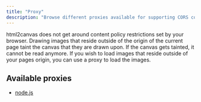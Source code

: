 ```yaml
---
title: "Proxy"
description: "Browse different proxies available for supporting CORS content"
---
```


html2canvas does not get around content policy restrictions set by your browser. Drawing images that reside outside of 
the origin of the current page taint the canvas that they are drawn upon. If the canvas gets tainted, 
it cannot be read anymore. If you wish to load images that reside outside of your pages origin, you can use a proxy to load the images.

## Available proxies

 - [node.js](https://gitlab.com/blcksec/html2canvas-proxy-nodejs)
